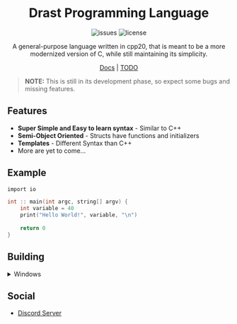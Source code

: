 <div align="center">

# Drast Programming Language

![issues](https://img.shields.io/github/issues/Malvion/drast?style=flat-square)
![license](https://img.shields.io/github/license/Malvion/drast?style=flat-square)

A general-purpose language written in cpp20, that is meant to be a more modernized version of C, while still maintaining its simplicity.

[Docs](docs/docs.md) | [TODO](TODO.md)

</div>

> **NOTE:** This is still in its development phase, so expect some bugs and missing features.

## Features

- **Super Simple and Easy to learn syntax** - Similar to C++
- **Semi-Object Oriented** - Structs have functions and initializers
- **Templates** - Different Syntax than C++
- More are yet to come...

## Example

```c
import io

int :: main(int argc, string[] argv) {
    int variable = 40
    print("Hello World!", variable, "\n")
    
    return 0
}
```

## Building

<details>
<summary>Windows</summary>

In order to build drast, you must first download and install git. Then you can create a new directory where you want to install this code and open a command line. Then run: 
    
```batch
git clone --recursive https://github.com/Malvion/drast
cd drast
```
    
After downloading drast, you must then download and install CMake. After downloading and installing CMake, inside the drast directory, create a folder named build. After this, then open the cmake-gui
    
In the cmake-gui:
    
    - Set the source-code directory to be the directory where drast is located
    
    - Set the where the binaries will be built to the build directory you made

Then press configure and then generate. If all goes well, this should create a Visual Studio solution file inside the build, and all you need to do is double click the solution file, then build and run the project within Visual Studio.
</details>

## Social

- [Discord Server](https://discord.gg/ZbmHzNmzPH)
